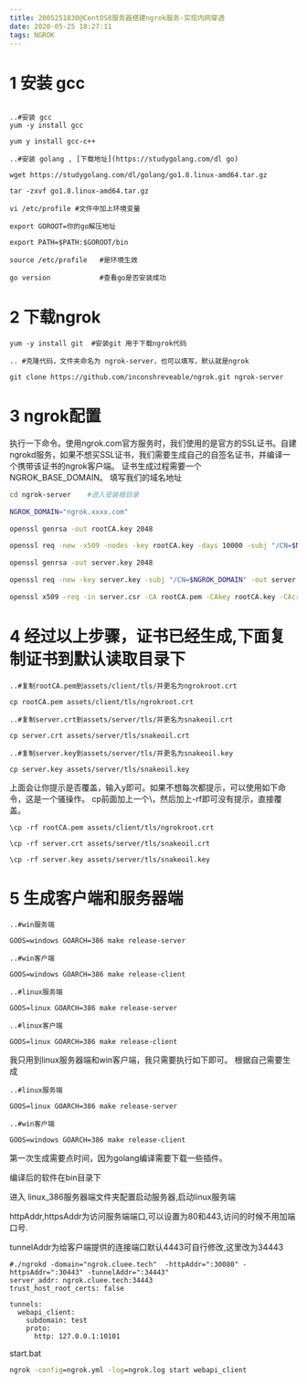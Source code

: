 ```yaml
---
title: 2005251830@CentOS8服务器搭建ngrok服务-实现内网穿透
date: 2020-05-25 18:27:11
tags: NGROK
---
```


# 1 安装 gcc

```shell

..#安装 gcc
yum -y install gcc 

yum y install gcc-c++

..#安装 golang , [下载地址](https://studygolang.com/dl go)

wget https://studygolang.com/dl/golang/go1.8.linux-amd64.tar.gz

tar -zxvf go1.8.linux-amd64.tar.gz

vi /etc/profile #文件中加上环境变量

export GOROOT=你的go解压地址

export PATH=$PATH:$GOROOT/bin

source /etc/profile   #是环境生效

go version            #查看go是否安装成功
```

# 2 下载ngrok

```shell
yum -y install git  #安装git 用于下载ngrok代码
 
.. #克隆代码，文件夹命名为 ngrok-server，也可以填写，默认就是ngrok

git clone https://github.com/inconshreveable/ngrok.git ngrok-server
```

# 3 ngrok配置

执行一下命令。使用ngrok.com官方服务时，我们使用的是官方的SSL证书。自建ngrokd服务，如果不想买SSL证书，我们需要生成自己的自签名证书，并编译一个携带该证书的ngrok客户端。
证书生成过程需要一个NGROK_BASE_DOMAIN。 填写我们的域名地址

```bash
cd ngrok-server    #进入安装根目录
 
NGROK_DOMAIN="ngrok.xxxx.com"
 
openssl genrsa -out rootCA.key 2048
 
openssl req -new -x509 -nodes -key rootCA.key -days 10000 -subj "/CN=$NGROK_DOMAIN" -out rootCA.pem
 
openssl genrsa -out server.key 2048
 
openssl req -new -key server.key -subj "/CN=$NGROK_DOMAIN" -out server.csr
 
openssl x509 -req -in server.csr -CA rootCA.pem -CAkey rootCA.key -CAcreateserial -days 10000 -out server.crt
```

# 4 经过以上步骤，证书已经生成,下面复制证书到默认读取目录下

```shell
..#复制rootCA.pem到assets/client/tls/并更名为ngrokroot.crt
 
cp rootCA.pem assets/client/tls/ngrokroot.crt
 
..#复制server.crt到assets/server/tls/并更名为snakeoil.crt
 
cp server.crt assets/server/tls/snakeoil.crt
 
..#复制server.key到assets/server/tls/并更名为snakeoil.key
 
cp server.key assets/server/tls/snakeoil.key
```

上面会让你提示是否覆盖，输入y即可。如果不想每次都提示，可以使用如下命令，这是一个骚操作。
cp前面加上一个\，然后加上-rf即可没有提示，直接覆盖。

```shell
\cp -rf rootCA.pem assets/client/tls/ngrokroot.crt
 
\cp -rf server.crt assets/server/tls/snakeoil.crt
 
\cp -rf server.key assets/server/tls/snakeoil.key
```

# 5 生成客户端和服务器端

```shell
..#win服务端
 
GOOS=windows GOARCH=386 make release-server
 
..#win客户端
 
GOOS=windows GOARCH=386 make release-client
 
..#linux服务端
 
GOOS=linux GOARCH=386 make release-server
 
..#linux客户端
 
GOOS=linux GOARCH=386 make release-client
```

我只用到linux服务器端和win客户端，我只需要执行如下即可。
根据自己需要生成

```shell
..#linux服务端
 
GOOS=linux GOARCH=386 make release-server
 
..#win客户端
 
GOOS=windows GOARCH=386 make release-client
```

第一次生成需要点时间，因为golang编译需要下载一些插件。

编译后的软件在bin目录下

进入 linux_386服务器端文件夹配置启动服务器,启动linux服务端

httpAddr,httpsAddr为访问服务端端口,可以设置为80和443,访问的时候不用加端口号.

tunnelAddr为给客户端提供的连接端口默认4443可自行修改,这里改为34443

```yum
#./ngrokd -domain="ngrok.cluee.tech"  -httpAddr=":30080" -httpsAddr=":30443" -tunnelAddr=":34443"
server_addr: ngrok.cluee.tech:34443
trust_host_root_certs: false

tunnels:
  webapi_client:
    subdomain: test
    proto:
      http: 127.0.0.1:10101
```
start.bat

```bat
ngrok -config=ngrok.yml -log=ngrok.log start webapi_client
```